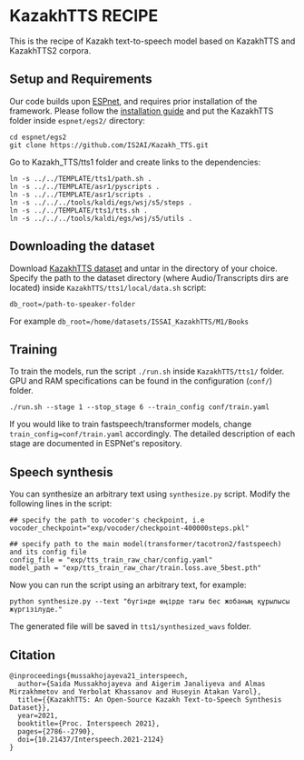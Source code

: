 <!-- #region -->
# KazakhTTS RECIPE

This is the recipe of Kazakh text-to-speech model based on KazakhTTS and KazakhTTS2 corpora.

## Setup and Requirements 

Our code builds upon [ESPnet](https://github.com/espnet/espnet), and requires prior installation of the framework. Please follow the [installation guide](https://espnet.github.io/espnet/installation.html) and put the KazakhTTS folder inside `espnet/egs2/` directory:
```
cd espnet/egs2
git clone https://github.com/IS2AI/Kazakh_TTS.git
```
Go to Kazakh_TTS/tts1 folder and create links to the dependencies:
```
ln -s ../../TEMPLATE/tts1/path.sh .
ln -s ../../TEMPLATE/asr1/pyscripts .
ln -s ../../TEMPLATE/asr1/scripts .
ln -s ../../../tools/kaldi/egs/wsj/s5/steps .
ln -s ../../TEMPLATE/tts1/tts.sh .
ln -s ../../../tools/kaldi/egs/wsj/s5/utils .
```

## Downloading the dataset
 
Download [KazakhTTS dataset](https://issai.nu.edu.kz/tts-eng/) and untar in the directory of your choice. Specify the path to the dataset directory (where Audio/Transcripts dirs are located) inside `KazakhTTS/tts1/local/data.sh` script:
```
db_root=/path-to-speaker-folder
```
For example `db_root=/home/datasets/ISSAI_KazakhTTS/M1/Books`

## Training

To train the models, run the script `./run.sh` inside `KazakhTTS/tts1/` folder. GPU and RAM specifications can be found in the configuration (`conf/`) folder.

```
./run.sh --stage 1 --stop_stage 6 --train_config conf/train.yaml 
```
If you would like to train fastspeech/transformer models, change `train_config=conf/train.yaml` accordingly. The detailed description of each stage are documented in ESPNet's repository. 


## Speech synthesis

You can synthesize an arbitrary text using `synthesize.py` script. Modify the following lines in the script:
```
## specify the path to vocoder's checkpoint, i.e
vocoder_checkpoint="exp/vocoder/checkpoint-400000steps.pkl"

## specify path to the main model(transformer/tacotron2/fastspeech) and its config file
config_file = "exp/tts_train_raw_char/config.yaml"
model_path = "exp/tts_train_raw_char/train.loss.ave_5best.pth"
```

Now you can run the script using an arbitrary text, for example:
```
python synthesize.py --text "бүгінде өңірде тағы бес жобаның құрылысы жүргізілуде."
```
The generated file will be saved in `tts1/synthesized_wavs` folder.

## Citation
```
@inproceedings{mussakhojayeva21_interspeech,
  author={Saida Mussakhojayeva and Aigerim Janaliyeva and Almas Mirzakhmetov and Yerbolat Khassanov and Huseyin Atakan Varol},
  title={{KazakhTTS: An Open-Source Kazakh Text-to-Speech Synthesis Dataset}},
  year=2021,
  booktitle={Proc. Interspeech 2021},
  pages={2786--2790},
  doi={10.21437/Interspeech.2021-2124}
}
```
<!-- #endregion -->
